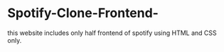 # Spotify-Clone-Frontend-
this website includes only half frontend of spotify using HTML and CSS only.
